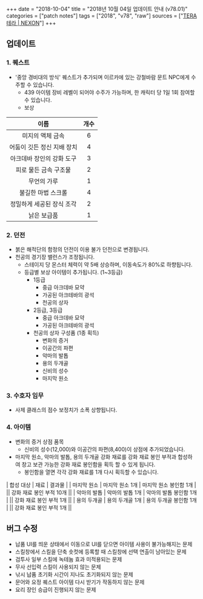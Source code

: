 +++
date = "2018-10-04"
title = "2018년 10월 04일 업데이트 안내 (v78.01)"
categories = ["patch notes"]
tags = ["2018", "v78", "raw"]
sources = ["[TERA 테라 | NEXON](http://tera.nexon.com/news/update/view.aspx?n4articlesn=358)"]
+++

## 업데이트

### **1.** 퀘스트
- '중앙 경비대의 방식' 퀘스트가 추가되며 이르카에 있는 강철바람 문트 NPC에게 수주할 수 있습니다.
  - 439 아이템 장비 레벨이 되어야 수주가 가능하며, 한 캐릭터 당 1일 1회 참여할 수 있습니다.
  - 보상

| 이름 | 개수 |
| :-: | :-: |
| 미지의 액체 금속 | 6 |
| 어둠이 깃든 정신 지배 장치 | 4 |
| 아크데바 장인의 강화 도구 | 3 |
| 피로 물든 금속 구조물 | 2 |
| 무언의 가루 | 1 |
| 불길한 마법 스크롤 | 4 |
| 정밀하게 세공된 장식 조각 | 2 |
| 낡은 보급품 | 1 |

### **2.** 던전
- 붉은 해적단의 함정의 던전이 이용 불가 던전으로 변경됩니다.
- 천공의 경기장 밸런스가 조정됩니다.
  - 스테이지 당 몬스터 체력이 약 5배 상승하며, 이동속도가 80%로 하향됩니다.
  - 등급별 보상 아이템이 추가됩니다. (1~3등급)
    - 1등급
      - 중급 아크데바 묘약
      - 가공된 아크테바의 광석
      - 천공의 상자
    - 2등급, 3등급
      - 중급 아크데바 묘약
      - 가공된 아크테바의 광석
    - 천공의 상자 구성품 (1종 획득)
      - 변화의 증거
      - 이공간의 파편
      - 악마의 발톱
      - 용의 두개골
      - 신비의 성수
      - 마지막 원소

### **3.** 수호자 임무
- 사제 클래스의 점수 보정치가 소폭 상향됩니다.

### **4.** 아이템
- 변화의 증거 상점 품목
  - 신비의 성수(12,000)와 이공간의 파편(8,400)이 상점에 추가되었습니다.
- 마지막 원소, 악마의 발톱, 용의 두개골 강화 재료를 강화 재료 봉인 부적과 합성하여 창고 보관 가능한 강화 재료 봉인함을 획득 할 수 있게 됩니다.
  - 봉인함을 열면 각각 강화 재료를 1개 다시 획득할 수 있습니다.

| 합성 대상 | 재료 | 결과물 |
| 마지막 원소 | 마지막 원소 1개 | 마지막 원소 봉인함 1개 |
|| 강화 재료 봉인 부적 10개 ||
| 악마의 발톱 | 악마의 발톱 1개 | 악마의 발톱 봉인함 1개 |
|| 강화 재료 봉인 부적 1개 ||
| 용의 두개골 | 용의 두개골 1개 | 용의 두개골 봉인함 1개 |
|| 강화 재료 봉인 부적 1개 ||

## 버그 수정

- 납품 UI를 띄운 상태에서 이동으로 UI를 닫으면 아이템 사용이 불가능해지는 문제
- 스킬창에서 스킬을 단축 숏컷에 등록할 때 스킬창에 선택 연출이 남아있는 문제
- 검투사 일부 스킬에 녹테늄 효과 미적용되는 문제
- 무사 선입력 스킬이 사용되지 않는 문제
- 낚시 납품 초기화 시간이 지나도 초기화되지 않는 문제
- 문어와 요정 퀘스트 아이템 다시 받기가 작동하지 않는 문제
- 요리 장인 승급이 진행되지 않는 문제
